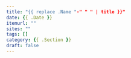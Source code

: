 ```yaml
---
title: "{{ replace .Name "-" " " | title }}"
date: {{ .Date }}
itemurl: ""
sites: ""
tags: []
category: {{ .Section }}
draft: false
---
```


